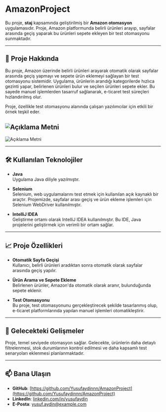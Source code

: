 # AmazonProject

Bu proje, **staj** kapsamında geliştirilmiş bir **Amazon otomasyon** uygulamasıdır. Proje, Amazon platformunda belirli ürünleri arayıp, sayfalar arasında geçiş yaparak bu ürünleri sepete ekleyen bir test otomasyonu sunmaktadır.

---

## 🚀 Proje Hakkında

Bu proje, Amazon üzerinde belirli ürünleri arayarak otomatik olarak sayfalar arasında geçiş yapmayı ve sepete ürün eklemeyi sağlayan bir test otomasyonu sistemidir. Uygulama, ürünlerin arandığı kategorilerde hızlıca gezinti yapar, belirlenen ürünleri bulur ve seçilen ürünleri sepete ekler. Bu sayede manuel işlemlerden tasarruf sağlanarak, e-ticaret test süreçleri hızlandırılmış olur.

Proje, özellikle test otomasyonu alanında çalışan yazılımcılar için etkili bir örnek teşkil eder.

![Açıklama Metni](https://i.hizliresim.com/8wx4qs1.jpg)
---
![Açıklama Metni](https://i.hizliresim.com/jhec6fu.jpg)

---

## 🛠️ Kullanılan Teknolojiler

- **Java**  
  Uygulama Java diliyle yazılmıştır.

- **Selenium**  
  Selenium, web uygulamalarını test etmek için kullanılan açık kaynaklı bir araçtır. Projemizde, sayfalar arası geçiş ve ürün ekleme işlemleri için Selenium WebDriver kullanılmıştır.

- **IntelliJ IDEA**  
  Geliştirme ortamı olarak IntelliJ IDEA kullanılmıştır. Bu IDE, Java projelerini geliştirmek için verimli bir ortam sağlar.

---

## 📈 Proje Özellikleri

- **Otomatik Sayfa Geçişi**  
  Kullanıcı, belirli ürünleri aradıktan sonra otomatik olarak sayfalar arasında geçiş yapılır.

- **Ürün Arama ve Sepete Ekleme**  
  Belirlenen ürünler, Amazon'da otomatik olarak aranır, bulunduğunda sepete eklenir.

- **Test Otomasyonu**  
  Bu proje, test otomasyonunu gerçekleştirecek şekilde tasarlanmış olup, e-ticaret platformlarında yapılan manuel işlemleri otomatikleştirir.

---

## 🌱 Gelecekteki Gelişmeler

Proje, temel seviyede otomasyon sağlar. Gelecekte, ürünlerin daha detaylı filtrelenmesi, stok durumlarının kontrol edilmesi ve daha kapsamlı test senaryoları eklenmesi planlanmaktadır.

---

## 📫 Bana Ulaşın

- **GitHub**: [https://github.com/Yusufaydinnn/AmazonProject](https://github.com/Yusufaydinnn/AmazonProject)
- **LinkedIn**: [linkedin.com/in/yusufaydin](#)
- **E-Posta**: [yusuf.aydin@example.com](#)
